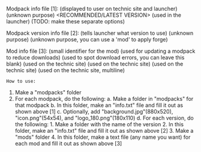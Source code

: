 Modpack info file [1]:
	<MODPACK NICE NAME> (displayed to user on technic site and launcher)
	<MODPACK LINK> (unknown purpose)
	<RECOMMENDED/LATEST VERSION> (used in the launcher) (TODO: make these separate options)

Modpack version info file [2]:
	<MINECRAFT VERSION> (tells launcher what version to use)
	<MINECRAFT MD5> (unknown purpose)
	<FORGE VERSION> (unknown purpose, you can use a 'mod' to apply forge)

Mod info file [3]:
	<SLUG> (small identifier for the mod)
	<VERSION> (used for updating a modpack to reduce downloads)
	<MD5> (used to spot download errors, you can leave this blank)
	<PRETTY NAME> (used on the technic site)
	<AUTHOR> (used on the technic site)
	<LINK> (used on the technic site)
	<DESCRIPTION> (used on the technic site, multiline)


    How to use:
1. Make a "modpacks" folder
2. For each modpack, do the following:
    a. Make a folder in "modpacks" for that modpack
    b. In this folder, make an "info.txt" file and fill it out as shown above [1]
    c. Optionally, add "background.jpg"(880x520), "icon.png"(54x54), and "logo_180.png"(180x110)
    d. For each version, do the following:
        1. Make a folder with the name of the version
        2. In this folder, make an "info.txt" file and fill it out as shown above [2]
        3. Make a "mods" folder
        4. In this folder, make a text file (any name you want) for each mod and fill it out as shown above [3]